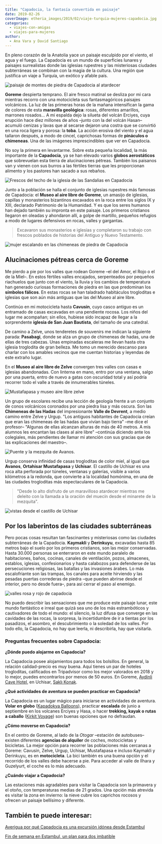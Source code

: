 ```yaml
---
title: "Capadocia, la fantasía convertida en paisaje"
date: 2019-02-26
coverImage: etheria_images/2019/02/viaje-turquia-mujeres-capadocia.jpg
categories: 
  - viajes-con-amigas
  - viajes-para-mujeres
author: 
  - Ana Vara y David Santiago
---
```


En pleno corazón de la Anatolia yace un paisaje esculpido por el viento, el agua y el fuego. La Capadocia es un mundo de superficies lunares y paisajes surrealistas donde las iglesias rupestres y las misteriosas ciudades subterráneas se combinan con la magia de la cultura. Una región que justifica un viaje a Turquía, un exótico y afable país.

![paisaje de montes de piedra de Capadocia al atardecer](etheria_images/2019/02/Viaje-Capadocia-mujeres-1.jpg "Las chimeneas parecen monjes corriendo por las colinas cuando vas de Goreme a Avanos.")

**Goreme** despierta temprano. El aire fresco matinal se desliza por mi cara mientras 
recorro con una motocicleta sus fantasmagóricos paisajes volcánicos. La luz de las 
primeras horas de la mañana intensifican la gama de colores de esta **maravilla 
geológica**: rosas, diferentes amarillos, marrones rosados… A mi espalda dejo la silueta 
del volcán Erciyes, cuya erupción hace diez millones de años –junto con la del volcán 
Hasan– acumuló cenizas y lavas que al secarse dejaron una costra que se convirtió en una 
roca ligera y porosa: la **toba**. La acción erosiva del viento y el agua tallaron 
después, a modo de cincel, caprichosas formas de **pináculos o chimeneas**. Una de las 
imágenes imprescindibles que ver en Capadocia. 

No soy la primera en levantarme. Sobre esta pequeña localidad, la más importante de la 
**Capadocia**, ya se han elevado varios **globos aerostáticos** que sobrevuelan esta 
tierra de alucinaciones pétreas. También los paisanos van y vienen con sus burros a las 
fértiles tierras que les proporcionan alimento y los pastores han sacado a sus rebaños. 

![Frescos del techo de la iglesia de las Sandalias en Capadocia](etheria_images/2019/02/viaje-turquia-iglesia-Capadocia.jpg "Frescos de la iglesia de las Sandalias, en el Museo al aire libre de Goreme.")

Junto a la población se halla el conjunto de iglesias rupestres más famosas de 
Capadocia: el **Museo al aire libre de Goreme**, un amasijo de iglesias, capillas y 
monasterios bizantinos excavados en la roca entre los siglos IX y XIII, declarado 
Patrimonio de la Humanidad. Y es que los seres humanos han dejado también su impronta en 
este paisaje. Los primeros cristianos llegaron en oleadas y ahondaron allí, a golpe de 
martillo, pequeños refugios a modo de lugares defensivos en rocas, valles y gargantas. 

> Excavaron sus monasterios e iglesias y completaron su trabajo con frescos poblados de 
> historias del Antiguo y Nuevo Testamento. 

![mujer escalando en las chimeneas de piedra de Capadocia](etheria_images/2019/02/viaje-turquia-mujeres-capadocia.jpg "Las chimeneas son las antiguas casas y templos de monjes y ermitaños.")

## Alucinaciones pétreas cerca de Goreme

Me pierdo a pie por los valles que rodean Goreme –el del Amor, el Rojo o el de la Miel–. 
En estos fértiles valles encajados, serpenteados por pequeños riachuelos que junto con 
el viento, la lluvia y los cambios de temperatura han generado curiosas formaciones de 
piedra en las que predominan los **símbolos fálicos**. En estas rocas se han taladrado 
habitáculos trogloditas e iglesias que son aún más antiguas que las del Museo al aire 
libre. 

Continúo en mi motocicleta hasta **Cavusin**, cuyo casco antiguo es un entramado de 
casas excavadas en una pendiente rocosa. Los niños del lugar me acompañan; sin ellos, 
hubiese sido incapaz de llegar a la sorprendente **iglesia de San Juan Bautista**, del 
tamaño de una catedral. 

De camino a Zelve, unos tenderetes de souvenirs me indican la siguiente parada: 
**Pasabagi**, donde se alza un grupo de chimeneas de hadas, una de ellas de tres 
cabezas. Unas empinadas escaleras me llevan hasta otra iglesia troglodita de gran 
belleza. Me tomo un merecido descanso para charlar con los amables vecinos que me 
cuentan historias y leyendas de este extraño lugar. 

En el **Museo al aire libre de Zelve** convergen tres valles con casas e iglesias 
abandonadas. Con linterna en mano, entro por una ventana, salgo por una puerta, entro de 
nuevo a gatas con oscuridad total y así podría recorrer todo el valle a través de 
innumerables túneles. 

![Mustafapasa y museo aire libre zelve](etheria_images/2019/02/viaje-turquia-goreme.jpg "Mustafapasa, conocido como Sinasos. (Izq.) Museo al aire libre de Zelve. (Dcha.)")

Un grupo de escolares recibe una lección de geología frente a un conjunto de conos 
volcánicos coronados por una piedra lisa y más oscura. Son las **Chimeneas de las 
Hadas** del impresionante **Valle de Devrent**, a medio camino entre Zelve y Urgup. "Los 
antiguos habitantes de Capadocia creían que eran las chimeneas de las hadas que vivían 
bajo tierra" –me dice el profesor– "Algunas de ellas alcanzan alturas de más de 40 
metros. A mis alumnos les encantan las clases al aire libre" –continúa diciendo ante los 
colegiales, más pendientes de llamar mi atención con sus gracias que de las 
explicaciones del maestro–. 

![Puente y la mezquita de Avanos.](etheria_images/2019/02/viaje-turquia-capadocia-puente-goreme.jpg "Puente frente a la mezquita de Avanos.")

Urgup conserva infinidad de casas trogloditas de color miel, al igual que **Avanos**, 
**Ortahisar Mustafapasa** y **Uchisar**. El castillo de Uchisar es una roca alta 
perforada por túneles, ventanas y galerías, visible a varios kilómetros a la redonda, 
que convierte a la localidad homónima, en una de las ciudades trogloditas más 
espectaculares de la Capadocia. 

> "Desde lo alto disfruto de un maravilloso atardecer mientras me deleito con la llamada a 
> la oración del muecín desde el minarete de la mezquita". 

![vistas desde el castillo de Uchisar](etheria_images/2019/02/viaje-turquia-atardecer-capadocia.jpg "Atardecer desde el castillo de Uchisar, la mayor población de Capadocia.")

## Por los laberintos de las ciudades subterráneas

Pero pocas cosas resultan tan fascinantes y misteriosas como las ciudades subterráneas 
de la Capadocia. **Kaymakli** y **Derinkuyu**, excavadas hasta 85 metros bajo el suelo 
por los primeros cristianos, son las mejor conservadas. Hasta 30.000 personas se 
enterraron en este mundo paralelo de habitaciones, baños, cocinas, canales de 
ventilación, pozos, almacenes, establos, iglesias, confesionarios y hasta calabozos para 
defenderse de las persecuciones religiosas, las batallas y las invasiones árabes. Lo más 
escalofriante son las trampas, los canales para aceite hirviendo y las pesadas puertas 
correderas de piedra –que pueden abrirse desde el interior, pero no desde fuera–, para 
así cerrar el paso al enemigo. 

![valles rosa y rojo de capadocia](etheria_images/2019/02/viaje-turquia-capadocia-chimenea-hadas.jpg "Paisaje irreal de los valles Rojo y Rosa.")

No puedo describir las sensaciones que me produce este paisaje lunar, este mundo 
fantástico e irreal que quizá sea uno de los más estrambóticos y cautivadores de todo el 
mundo: el silencio, la luz difusa que converge en las cavidades de las rocas, la 
sorpresa, la incertidumbre de ir a tientas por los pasadizos, el asombro, el 
descubrimiento o la soledad de los valles. Por todo ello, la Capadocia, no hay que 
leerla, ni describirla, hay que visitarla. 

### Preguntas frecuentes sobre Capadocia:

**¿Dónde puedo alojarme en Capadocia?** 

La Capadocia posee alojamientos para todos los bolsillos. En general, la relación 
calidad-precio es muy buena. Aquí tienes un par de hoteles trogloditas, calificados en 
Tripadvisor como los mejor valorados en 2018 y lo mejor, puedes encontrarlos por menos 
de 50 euros. En Goreme, [Aydinli Cave Hotel](http://www.thecavehotel.com), en Uchisar, [Saklı 
Konak](http://www.saklikonakhotel.com). 

**¿Qué actividades de aventura se pueden practicar en Capadocia?** 

La Capadocia es un lugar mágico para iniciarse en actividades de aventura. **Volar en 
globo** ([Kapadokya Balloons](http://www.kapadokyaballoons.com)), practicar **escalada** 
de junio a septiembre en los volcanes Erciyes y Hasa, o hacer **trekking, kayak o rutas 
a caballo** ([Kirkit Voyage](http://www.kirkit.com)) son buenas opciones que no 
defraudan. 

**¿Cómo moverse en Capadocia?** 

En el centro de Goreme, al lado de la _Otogar_ –estación de autobuses– existen 
diferentes **agencias de alquiler** de coches, motocicletas y bicicletas. La mejor 
opción para recorrer las poblaciones más cercanas a Goreme: Cavusin, Zelve, Urgup, 
Uchisar, Mustafapasa e incluso Kaymakli y Derinkuyu, es en **motocicleta**. La bici 
también es una buena opción y el recorrido de los valles debe hacerse a pie. Para 
acceder al valle de Ilhara y Guzelyurt, el coche es lo más adecuado. 

**¿Cuándo viajar a Capadocia?** 

Las estaciones más agradables para visitar la Capadocia son la primavera y el otoño, con 
temperaturas medias de 21 grados. Una opción más atrevida es visitar la zona en 
invierno: la nieve cubre los caprichos rocosos y ofrecen un paisaje bellísimo y 
diferente. 

## También te puede interesar:

[Averigua por qué Capadocia es una excursión idónea desde 
Estambul](https://etheriamagazine.com/2022/04/22/excursion-a-capadocia/) 

[Fin de semana en Estambul, un plan para dos 
imbatible](https://etheriamagazine.com/2018/05/03/fin-de-semana-romantico-en-estambul/)
